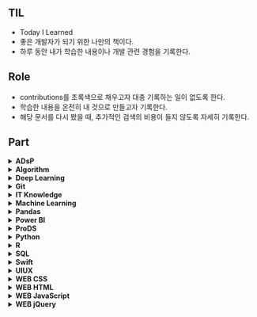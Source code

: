 ## TIL

- Today I Learned
- 좋은 개발자가 되기 위한 나만의 책이다.
- 하루 동안 내가 학습한 내용이나 개발 관련 경험을 기록한다.

## Role

- contributions를 초록색으로 채우고자 대충 기록하는 일이 없도록 한다.
- 학습한 내용을 온전히 내 것으로 만들고자 기록한다.
- 해당 문서를 다시 봤을 때, 추가적인 검색의 비용이 들지 않도록 자세히 기록한다.

## Part

<details>
<summary><strong>ADsP</strong></summary>
&nbsp;&nbsp;&nbsp;&nbsp;- <a href="https://github.com/amazing86400/TIL/blob/master/ADsP/ADsP_01_1.md">01 데이터의 이해</a><br>
&nbsp;&nbsp;&nbsp;&nbsp;- <a href="https://github.com/amazing86400/TIL/blob/master/ADsP/ADsP_01_2.md">02 기업 내부 데이터베이스 솔루션</a><br>
&nbsp;&nbsp;&nbsp;&nbsp;- <a href="https://github.com/amazing86400/TIL/blob/master/ADsP/ADsP_01_3.md">03 빅데이터 정의</a><br>
&nbsp;&nbsp;&nbsp;&nbsp;- <a href="https://github.com/amazing86400/TIL/blob/master/ADsP/ADsP_01_4.md">04 빅데이터 가치 선정 및 활용</a><br>
&nbsp;&nbsp;&nbsp;&nbsp;- <a href="https://github.com/amazing86400/TIL/blob/master/ADsP/ADsP_01_5.md">05 빅데이터 위기 요인과 통제 방안</a><br>
&nbsp;&nbsp;&nbsp;&nbsp;- <a href="https://github.com/amazing86400/TIL/blob/master/ADsP/ADsP_01_6.md">06 Data Science</a><br>
&nbsp;&nbsp;&nbsp;&nbsp;- <a href="https://github.com/amazing86400/TIL/blob/master/ADsP/ADsP_01_7.md">07 분석 기획</a><br>
&nbsp;&nbsp;&nbsp;&nbsp;- <a href="https://github.com/amazing86400/TIL/blob/master/ADsP/ADsP_01_8.md">08 분석 방법론</a><br>
&nbsp;&nbsp;&nbsp;&nbsp;- <a href="https://github.com/amazing86400/TIL/blob/master/ADsP/ADsP_01_9.md">09 분석 방법론 절차</a><br>
&nbsp;&nbsp;&nbsp;&nbsp;- <a href="https://github.com/amazing86400/TIL/blob/master/ADsP/ADsP_01_10.md">10 분석 과제 도출 방법</a><br>
&nbsp;&nbsp;&nbsp;&nbsp;- <a href="https://github.com/amazing86400/TIL/blob/master/ADsP/ADsP_01_11.md">11 모집단 & 표본, 표본추출법, 척도, 집중화 경향 측정</a><br>
&nbsp;&nbsp;&nbsp;&nbsp;- <a href="https://github.com/amazing86400/TIL/blob/master/ADsP/ADsP_01_12.md">12 데이터 퍼짐 정도, 통계 기본 용어, 사건 종류</a><br>
&nbsp;&nbsp;&nbsp;&nbsp;- <a href="https://github.com/amazing86400/TIL/blob/master/ADsP/ADsP_01_13.md">13 이산형 확률분포</a><br>
&nbsp;&nbsp;&nbsp;&nbsp;- <a href="https://github.com/amazing86400/TIL/blob/master/ADsP/ADsP_01_14.md">14 연속형 확률분포</a><br>
&nbsp;&nbsp;&nbsp;&nbsp;- <a href="https://github.com/amazing86400/TIL/blob/master/ADsP/ADsP_01_15.md">15 통계적 추론의 분류</a><br>
</details>

<details>
<summary><strong>Algorithm</strong></summary>
&nbsp;&nbsp;&nbsp;&nbsp;- <a href="https://github.com/amazing86400/TIL/blob/master/Algorithm/Algorithm_01.md">01 자료 구조와 알고리즘</a><br>
&nbsp;&nbsp;&nbsp;&nbsp;- <a href="https://github.com/amazing86400/TIL/blob/master/Algorithm/Algorithm_02.md">02 선형 리스트</a><br>
&nbsp;&nbsp;&nbsp;&nbsp;- <a href="https://github.com/amazing86400/TIL/blob/master/Algorithm/Algorithm_03.md">03 단순 연결 리스트</a><br>
&nbsp;&nbsp;&nbsp;&nbsp;- <a href="https://github.com/amazing86400/TIL/blob/master/Algorithm/Algorithm_04.md">04 Stack</a><br>
&nbsp;&nbsp;&nbsp;&nbsp;- <a href="https://github.com/amazing86400/TIL/blob/master/Algorithm/Algorithm_05.md">05 Queue</a><br>
&nbsp;&nbsp;&nbsp;&nbsp;- <a href="https://github.com/amazing86400/TIL/blob/master/Algorithm/Algorithm_06.md">06 원형 Queue</a><br>
&nbsp;&nbsp;&nbsp;&nbsp;- <a href="https://github.com/amazing86400/TIL/blob/master/Algorithm/Algorithm_07.md">07 트리 구조</a><br>
&nbsp;&nbsp;&nbsp;&nbsp;- <a href="https://github.com/amazing86400/TIL/blob/master/Algorithm/Algorithm_08.md">08 그래프</a><br>
&nbsp;&nbsp;&nbsp;&nbsp;- <a href="https://github.com/amazing86400/TIL/blob/master/Algorithm/Algorithm_09.md">09 정렬(sort)</a><br>
</details>

<details>
<summary><strong>Deep Learning</strong></summary>
&nbsp;&nbsp;&nbsp;&nbsp;- <a href="https://github.com/amazing86400/TIL/blob/master/Deep_Learning/DL_01.md">01 Tensorflow</a><br>
&nbsp;&nbsp;&nbsp;&nbsp;- <a href="https://github.com/amazing86400/TIL/blob/master/Deep_Learning/DL_02.md">02 Neural Network</a><br>
&nbsp;&nbsp;&nbsp;&nbsp;- <a href="https://github.com/amazing86400/TIL/blob/master/Deep_Learning/DL_03.md">03 이진 분류</a><br>
&nbsp;&nbsp;&nbsp;&nbsp;- <a href="https://github.com/amazing86400/TIL/blob/master/Deep_Learning/DL_04.md">04 다중 분류</a><br>
&nbsp;&nbsp;&nbsp;&nbsp;- <a href="https://github.com/amazing86400/TIL/blob/master/Deep_Learning/DL_05.md">05 Colab 알집 풀기</a><br>
&nbsp;&nbsp;&nbsp;&nbsp;- <a href="https://github.com/amazing86400/TIL/blob/master/Deep_Learning/DL_06.md">06 CAM</a><br>
</details>

<details>
<summary><strong>Git</strong></summary>
&nbsp;&nbsp;&nbsp;&nbsp;- <a href="https://github.com/amazing86400/TIL/blob/master/Git/01_CLI.md">01 CLI</a><br>
&nbsp;&nbsp;&nbsp;&nbsp;- <a href="https://github.com/amazing86400/TIL/blob/master/Git/02_Git_base.md">02 Git 사전 지식</a><br>
&nbsp;&nbsp;&nbsp;&nbsp;- <a href="https://github.com/amazing86400/TIL/blob/master/Git/03_Use_remote.md">03 Remote 활용하기</a><br>
&nbsp;&nbsp;&nbsp;&nbsp;- <a href="https://github.com/amazing86400/TIL/blob/master/Git/04_Git_bash.md">04 Git bash</a><br>
&nbsp;&nbsp;&nbsp;&nbsp;- <a href="https://github.com/amazing86400/TIL/blob/master/Git/05_Github_prj.md">05 Github 협업</a><br>
&nbsp;&nbsp;&nbsp;&nbsp;- <a href="https://github.com/amazing86400/TIL/blob/master/Git/06_vscode_extension.md">06 vscode extension</a><br>
</details>

<details>
<summary><strong>IT Knowledge</strong></summary>
&nbsp;&nbsp;&nbsp;&nbsp;- <a href="https://github.com/amazing86400/TIL/blob/master/IT%20knowledge/IT_01.md">01 Intro</a><br>
&nbsp;&nbsp;&nbsp;&nbsp;- <a href="https://github.com/amazing86400/TIL/blob/master/IT%20knowledge/IT_02.md">02 파이썬 배우신 분. 이분 최소 프로그래머</a><br>
&nbsp;&nbsp;&nbsp;&nbsp;- <a href="https://github.com/amazing86400/TIL/blob/master/IT%20knowledge/IT_03.md">03 카카오톡을 실행하면 일어나는 일들</a><br>
&nbsp;&nbsp;&nbsp;&nbsp;- <a href="https://github.com/amazing86400/TIL/blob/master/IT%20knowledge/IT_04.md">04 퍼블리싱을 공부하는데, 퍼블리싱이 뭔지 모르겠어요.</a><br>
&nbsp;&nbsp;&nbsp;&nbsp;- <a href="https://github.com/amazing86400/TIL/blob/master/IT%20knowledge/IT_05.md">05 개발자와 소통하는 방법</a><br>
&nbsp;&nbsp;&nbsp;&nbsp;- <a href="https://github.com/amazing86400/TIL/blob/master/IT%20knowledge/IT_06.md">06 빅데이터, 데이터 전문가</a><br>
&nbsp;&nbsp;&nbsp;&nbsp;- <a href="https://github.com/amazing86400/TIL/blob/master/IT%20knowledge/IT_07.md">07 남이 만들어 놓은 것을 가져오기만 하면 뭐든 만들 수 있지</a><br>
&nbsp;&nbsp;&nbsp;&nbsp;- <a href="https://github.com/amazing86400/TIL/blob/master/IT%20knowledge/IT_08.md">08 디자인, 기획 이건 꼭 살펴보자</a><br>
&nbsp;&nbsp;&nbsp;&nbsp;- <a href="https://github.com/amazing86400/TIL/blob/master/IT%20knowledge/IT_09.md">09 IT 마이그레이션</a><br>
</details>

<details>
<summary><strong>Machine Learning</strong></summary>
&nbsp;&nbsp;&nbsp;&nbsp;- <a href="https://github.com/amazing86400/TIL/blob/master/Machine_Learning/ML_01.md">01 sklearn</a><br>
&nbsp;&nbsp;&nbsp;&nbsp;- <a href="https://github.com/amazing86400/TIL/blob/master/Machine_Learning/ML_02.md">02 데이터 전처리</a><br>
&nbsp;&nbsp;&nbsp;&nbsp;- <a href="https://github.com/amazing86400/TIL/blob/master/Machine_Learning/ML_03.md">03 기계 학습(ML)</a><br>
&nbsp;&nbsp;&nbsp;&nbsp;- <a href="https://github.com/amazing86400/TIL/blob/master/Machine_Learning/ML_04.md">04 상관분석</a><br>
&nbsp;&nbsp;&nbsp;&nbsp;- <a href="https://github.com/amazing86400/TIL/blob/master/Machine_Learning/ML_05.md">05 회귀분석</a><br>
</details>

<details>
<summary><strong>Pandas</strong></summary>
&nbsp;&nbsp;&nbsp;&nbsp;- <a href="https://github.com/amazing86400/TIL/blob/master/Pandas/Pandas_01.md">01 판다스 자료구조</a><br>
</details>

<details>
<summary><strong>Power BI</strong></summary>
&nbsp;&nbsp;&nbsp;&nbsp;- <a href="https://github.com/amazing86400/TIL/blob/master/Power_BI/Power_BI_01.md">01 Power BI intro</a><br>
&nbsp;&nbsp;&nbsp;&nbsp;- <a href="https://github.com/amazing86400/TIL/blob/master/Power_BI/Power_BI_02.md">02 Power BI Basic</a><br>
</details>

<details>
<summary><strong>ProDS</strong></summary>
&nbsp;&nbsp;&nbsp;&nbsp;- <a href="https://github.com/amazing86400/TIL/blob/master/ProDS/ProDS_01.md">01 확률의 개념과 특징</a><br>
&nbsp;&nbsp;&nbsp;&nbsp;- <a href="https://github.com/amazing86400/TIL/blob/master/ProDS/ProDS_02.md">02 베이즈 정리</a><br>
&nbsp;&nbsp;&nbsp;&nbsp;- <a href="https://github.com/amazing86400/TIL/blob/master/ProDS/ProDS_03.md">03 ProDs 문제</a><br>
</details>

<details>
<summary><strong>Python</strong></summary>
&nbsp;&nbsp;&nbsp;&nbsp;- <a href="https://github.com/amazing86400/TIL/blob/master/Python/Python_01.md">01 내 생일 기온 데이터 시각화하기</a><br>
&nbsp;&nbsp;&nbsp;&nbsp;- <a href="https://github.com/amazing86400/TIL/blob/master/Python/Python_02.md">02 numpy</a><br>
&nbsp;&nbsp;&nbsp;&nbsp;- <a href="https://github.com/amazing86400/TIL/blob/master/Python/Python_03.md">03 웹 페이지 데이터 엑셀로 저장하기</a><br>
&nbsp;&nbsp;&nbsp;&nbsp;- <a href="https://github.com/amazing86400/TIL/blob/master/Python/Python_04.md">04 if문</a><br>
&nbsp;&nbsp;&nbsp;&nbsp;- <a href="https://github.com/amazing86400/TIL/blob/master/Python/Python_05.md">05 while문</a><br>
&nbsp;&nbsp;&nbsp;&nbsp;- <a href="https://github.com/amazing86400/TIL/blob/master/Python/Python_06.md">06 for문</a><br>
&nbsp;&nbsp;&nbsp;&nbsp;- <a href="https://github.com/amazing86400/TIL/blob/master/Python/Python_07.md">07 random 함수</a><br>
&nbsp;&nbsp;&nbsp;&nbsp;- <a href="https://github.com/amazing86400/TIL/blob/master/Python/Python_08.md">08 조건문 연습문제</a><br>
&nbsp;&nbsp;&nbsp;&nbsp;- <a href="https://github.com/amazing86400/TIL/blob/master/Python/Python_09.md">09 Pandas_Series</a><br>
&nbsp;&nbsp;&nbsp;&nbsp;- <a href="https://github.com/amazing86400/TIL/blob/master/Python/Python_10.md">10 Pandas read & save</a><br>
&nbsp;&nbsp;&nbsp;&nbsp;- <a href="https://github.com/amazing86400/TIL/blob/master/Python/Python_11.md">11 Melon Chart web crawling</a><br>
&nbsp;&nbsp;&nbsp;&nbsp;- <a href="https://github.com/amazing86400/TIL/blob/master/Python/Python_12.md">12 Genie Chart web crawling & Data 통합</a><br>
&nbsp;&nbsp;&nbsp;&nbsp;- <a href="https://github.com/amazing86400/TIL/blob/master/Python/Python_13.md">13 Youtube Rank web crawling</a><br>
&nbsp;&nbsp;&nbsp;&nbsp;- <a href="https://github.com/amazing86400/TIL/blob/master/Python/Python_14.md">14 Youtube Rank Data 시각화(pie chart)</a><br>
&nbsp;&nbsp;&nbsp;&nbsp;- <a href="https://github.com/amazing86400/TIL/blob/master/Python/Python_15.md">15 방한 외래관광객 분석</a><br>
&nbsp;&nbsp;&nbsp;&nbsp;- <a href="https://github.com/amazing86400/TIL/blob/master/Python/Python_16.md">16 방한 외래관광객 시각화 분석(시계열 그래프 & 히트맵)</a><br>
&nbsp;&nbsp;&nbsp;&nbsp;- <a href="https://github.com/amazing86400/TIL/blob/master/Python/Python_17.md">17 Instagram web crawling</a><br>
&nbsp;&nbsp;&nbsp;&nbsp;- <a href="https://github.com/amazing86400/TIL/blob/master/Python/Python_18.md">18 중복 내용 제거 후 excel 통합 저장</a><br>
&nbsp;&nbsp;&nbsp;&nbsp;- <a href="https://github.com/amazing86400/TIL/blob/master/Python/Python_19.md">19 Instagram web crawling 시각화(막대그래프 & Word Cloud)</a><br>
&nbsp;&nbsp;&nbsp;&nbsp;- <a href="https://github.com/amazing86400/TIL/blob/master/Python/Python_20.md">20 Instagram KAKAO API</a><br>
&nbsp;&nbsp;&nbsp;&nbsp;- <a href="https://github.com/amazing86400/TIL/blob/master/Python/Python_21.md">21 Instagram 핫플레이스 folium 지도 시각화</a><br>
&nbsp;&nbsp;&nbsp;&nbsp;- <a href="https://github.com/amazing86400/TIL/blob/master/Python/Python_22.md">22 Instagram 특정 단어가 포함된 게시물 추출</a><br>
&nbsp;&nbsp;&nbsp;&nbsp;- <a href="https://github.com/amazing86400/TIL/blob/master/Python/Python_23.md">23 open cv intro</a><br>
&nbsp;&nbsp;&nbsp;&nbsp;- <a href="https://github.com/amazing86400/TIL/blob/master/Python/Python_24.md">24 open cv basic</a><br>
&nbsp;&nbsp;&nbsp;&nbsp;- <a href="https://github.com/amazing86400/TIL/blob/master/Python/Python_25.md">25 open cv secondary</a><br>
&nbsp;&nbsp;&nbsp;&nbsp;- <a href="https://github.com/amazing86400/TIL/blob/master/Python/Python_26.md">26 numpy</a><br>
&nbsp;&nbsp;&nbsp;&nbsp;- <a href="https://github.com/amazing86400/TIL/blob/master/Python/Python_27.md">27 Python list 연습문제</a><br>
&nbsp;&nbsp;&nbsp;&nbsp;- <a href="https://github.com/amazing86400/TIL/blob/master/Python/Python_28.md">28 Dictionary 활용 영어단어장 만들기</a><br>
</details>

<details>
<summary><strong>R</strong></summary>
&nbsp;&nbsp;&nbsp;&nbsp;- <a href="https://github.com/amazing86400/TIL/blob/master/R/R_01.md">01 기초 연산</a><br>
&nbsp;&nbsp;&nbsp;&nbsp;- <a href="https://github.com/amazing86400/TIL/blob/master/R/R_02.md">02 Data Type(데이터 형)</a><br>
&nbsp;&nbsp;&nbsp;&nbsp;- <a href="https://github.com/amazing86400/TIL/blob/master/R/R_03.md">03 Vector</a><br>
&nbsp;&nbsp;&nbsp;&nbsp;- <a href="https://github.com/amazing86400/TIL/blob/master/R/R_04.md">04 Matrix</a><br>
&nbsp;&nbsp;&nbsp;&nbsp;- <a href="https://github.com/amazing86400/TIL/blob/master/R/R_05.md">05 Array</a><br>
&nbsp;&nbsp;&nbsp;&nbsp;- <a href="https://github.com/amazing86400/TIL/blob/master/R/R_06.md">06 data.frame</a><br>
&nbsp;&nbsp;&nbsp;&nbsp;- <a href="https://github.com/amazing86400/TIL/blob/master/R/R_07.md">07 List</a><br>
&nbsp;&nbsp;&nbsp;&nbsp;- <a href="https://github.com/amazing86400/TIL/blob/master/R/R_08.md">08 외부데이터 사용</a><br>
&nbsp;&nbsp;&nbsp;&nbsp;- <a href="https://github.com/amazing86400/TIL/blob/master/R/R_09.md">09 data.frame 핸들링</a><br>
&nbsp;&nbsp;&nbsp;&nbsp;- <a href="https://github.com/amazing86400/TIL/blob/master/R/R_10.md">10 Dataset</a><br>
&nbsp;&nbsp;&nbsp;&nbsp;- <a href="https://github.com/amazing86400/TIL/blob/master/R/R_11.md">11 형변환</a><br>
&nbsp;&nbsp;&nbsp;&nbsp;- <a href="https://github.com/amazing86400/TIL/blob/master/R/R_12.md">12 Apply 계열 함수</a><br>
&nbsp;&nbsp;&nbsp;&nbsp;- <a href="https://github.com/amazing86400/TIL/blob/master/R/R_13.md">13 Package</a><br>
</details>

<details>
<summary><strong>SQL</strong></summary>
&nbsp;&nbsp;&nbsp;&nbsp;- <a href="https://github.com/amazing86400/TIL/blob/master/SQL/SQL_01.md">01 SQL을 배워야 하는 이유</a><br>
&nbsp;&nbsp;&nbsp;&nbsp;- <a href="https://github.com/amazing86400/TIL/blob/master/SQL/SQL_02.md">02 SQL 기초</a><br>
&nbsp;&nbsp;&nbsp;&nbsp;- <a href="https://github.com/amazing86400/TIL/blob/master/SQL/SQL_03.md">03 함수</a><br>
&nbsp;&nbsp;&nbsp;&nbsp;- <a href="https://github.com/amazing86400/TIL/blob/master/SQL/SQL_04.md">04 조건문과 함수</a><br>
&nbsp;&nbsp;&nbsp;&nbsp;- <a href="https://github.com/amazing86400/TIL/blob/master/SQL/SQL_05.md">05 SQL 이론</a><br>
</details>

<details>
<summary><strong>Swift</strong></summary>
&nbsp;&nbsp;&nbsp;&nbsp;<strong>기초 문법</strong><br>
&nbsp;&nbsp;&nbsp;&nbsp;&nbsp;&nbsp;&nbsp;- <a href="./Swift/기초문법/01_자료형.md">01 자료형</a><br>
&nbsp;&nbsp;&nbsp;&nbsp;&nbsp;&nbsp;&nbsp;- <a href="./Swift/기초문법/03_조건문(if).md">03 조건문(if)</a><br>
&nbsp;&nbsp;&nbsp;&nbsp;&nbsp;&nbsp;&nbsp;- <a href="./Swift/기초문법/02_기본 문법.md">02 Swift 기본 문법</a><br>
&nbsp;&nbsp;&nbsp;&nbsp;&nbsp;&nbsp;&nbsp;- <a href="./Swift/기초문법/04_반복문(foreach).md">04 반복문(foreach)</a><br>
&nbsp;&nbsp;&nbsp;&nbsp;&nbsp;&nbsp;&nbsp;- <a href="./Swift/기초문법/06_반복문(for).md">06 반복문(for)</a><br>
&nbsp;&nbsp;&nbsp;&nbsp;&nbsp;&nbsp;&nbsp;- <a href="./Swift/기초문법/05_enum.md">05 enum</a><br>
&nbsp;&nbsp;&nbsp;&nbsp;&nbsp;&nbsp;&nbsp;- <a href="./Swift/기초문법/07_unwrap.md">07 unwrap</a><br>
&nbsp;&nbsp;&nbsp;&nbsp;&nbsp;&nbsp;&nbsp;- <a href="./Swift/기초문법/08_struct & class.md">08 struct & class</a><br>
&nbsp;&nbsp;&nbsp;&nbsp;&nbsp;&nbsp;&nbsp;- <a href="./Swift/기초문법/09_프로퍼티 & 옵저버.md">09 프로퍼티 & 옵저버</a><br>
&nbsp;&nbsp;&nbsp;&nbsp;&nbsp;&nbsp;&nbsp;- <a href="./Swift/기초문법/10_함수.md">10 함수</a><br>
&nbsp;&nbsp;&nbsp;&nbsp;&nbsp;&nbsp;&nbsp;- <a href="./Swift/기초문법/11_제네릭.md">11 제네릭</a><br>
&nbsp;&nbsp;&nbsp;&nbsp;&nbsp;&nbsp;&nbsp;- <a href="./Swift/기초문법/12_클로저.md">12 클로저</a><br>
&nbsp;&nbsp;&nbsp;&nbsp;&nbsp;&nbsp;&nbsp;- <a href="./Swift/기초문법/13_옵셔널.md">13 옵셔널</a><br><br>

&nbsp;&nbsp;&nbsp;<strong>자료구조</strong>
&nbsp;&nbsp;&nbsp;&nbsp;&nbsp;&nbsp;&nbsp;- <a href="./Swift/자료구조/01_Stack.swift">01 Stack</a><br>
&nbsp;&nbsp;&nbsp;&nbsp;&nbsp;&nbsp;&nbsp;- <a href="./Swift/자료구조/02_Queue.swift">02 Queue</a><br>

&nbsp;&nbsp;&nbsp;<strong>패스트캠퍼스</strong>
&nbsp;&nbsp;&nbsp;&nbsp;&nbsp;&nbsp;&nbsp;- <a href="./Swift/패스트캠퍼스/기초문법_01_변수.md">01 변수</a><br>
&nbsp;&nbsp;&nbsp;&nbsp;&nbsp;&nbsp;&nbsp;- <a href="./Swift/패스트캠퍼스/기초문법_02_조건문.md">02 조건문</a><br>
&nbsp;&nbsp;&nbsp;&nbsp;&nbsp;&nbsp;&nbsp;- <a href="./Swift/패스트캠퍼스/기초문법_03_반복문.md">03 반복문</a><br>
&nbsp;&nbsp;&nbsp;&nbsp;&nbsp;&nbsp;&nbsp;- <a href="./Swift/패스트캠퍼스/기초문법_04_함수.md">04 함수</a><br>
&nbsp;&nbsp;&nbsp;&nbsp;&nbsp;&nbsp;&nbsp;- <a href="./Swift/패스트캠퍼스/기초문법_05_구조체.md">05 구조체</a><br>
&nbsp;&nbsp;&nbsp;&nbsp;&nbsp;&nbsp;&nbsp;- <a href="./Swift/패스트캠퍼스/기초문법_06_클래스.md">06 클래스</a><br>

</details>

<details>
<summary><strong>UIUX</strong></summary>
&nbsp;&nbsp;&nbsp;&nbsp;- <a href="https://github.com/amazing86400/TIL/blob/master/UIUX/UIUX_01.md">01 UI와 UX의 차이점</a><br>
</details>

<details>
<summary><strong>WEB CSS</strong></summary>
&nbsp;&nbsp;&nbsp;&nbsp;- <a href="./WEB_CSS/CSS_01.md">01 CSS의 등장</a><br>
&nbsp;&nbsp;&nbsp;&nbsp;- <a href="./WEB_CSS/CSS_02.md">02 CSS 기본 문법(속성 활용)</a><br>
&nbsp;&nbsp;&nbsp;&nbsp;- <a href="./WEB_CSS/CSS_03.md">03 Property 스스로 알아내기(font size, text align)</a><br>
&nbsp;&nbsp;&nbsp;&nbsp;- <a href="./WEB_CSS/CSS_04.md">04 선택자의 기본(id, class)</a><br>
&nbsp;&nbsp;&nbsp;&nbsp;- <a href="./WEB_CSS/CSS_05.md">05 CSS BOX Model</a><br>
&nbsp;&nbsp;&nbsp;&nbsp;- <a href="./WEB_CSS/CSS_06.md">06 박스 모델 써먹기</a><br>
&nbsp;&nbsp;&nbsp;&nbsp;- <a href="./WEB_CSS/CSS_07.md">07 Grid 소개</a><br>
&nbsp;&nbsp;&nbsp;&nbsp;- <a href="./WEB_CSS/CSS_08.md">08 Grid 써먹기</a><br>
&nbsp;&nbsp;&nbsp;&nbsp;- <a href="./WEB_CSS/CSS_09.md">09 Media Query</a><br>
&nbsp;&nbsp;&nbsp;&nbsp;- <a href="./WEB_CSS/CSS_10.md">10 CSS의 재사용(link)</a><br>
&nbsp;&nbsp;&nbsp;&nbsp;- <a href="./WEB_CSS/CSS_11.md">11 Grid로 menu 오른쪽 배치하기</a><br>
&nbsp;&nbsp;&nbsp;&nbsp;- <a href="./WEB_CSS/CSS_12.md">12 ul, li 태그 블릿, 기호, 점 없애기</a><br>
&nbsp;&nbsp;&nbsp;&nbsp;- <a href="./WEB_CSS/CSS_13.md">13 button</a><br>
&nbsp;&nbsp;&nbsp;&nbsp;- <a href="./WEB_CSS/CSS_14.md">14 display(property)</a><br>
</details>

<details>
<summary><strong>WEB HTML</strong></summary>
&nbsp;&nbsp;&nbsp;&nbsp;- <a href="./WEB_HTML/Web_01.md">01 HTML코딩과 실습환경 준비</a><br>
&nbsp;&nbsp;&nbsp;&nbsp;- <a href="./WEB_HTML/Web_02.md">02 Tag 기본문법(h, br, p, img)</a><br>
&nbsp;&nbsp;&nbsp;&nbsp;- <a href="./WEB_HTML/Web_03.md">03 목록과 부모자식 Tag(ul, li, ol)</a><br>
&nbsp;&nbsp;&nbsp;&nbsp;- <a href="./WEB_HTML/Web_04.md">04 H문서 구조와 Super Star(title, meta, head, body, html)</a><br>
&nbsp;&nbsp;&nbsp;&nbsp;- <a href="./WEB_HTML/Web_05.md">05 Tag의 제왕(a)</a><br>
&nbsp;&nbsp;&nbsp;&nbsp;- <a href="./WEB_HTML/Web_06.md">06 Web Site 완성</a><br>
&nbsp;&nbsp;&nbsp;&nbsp;- <a href="./WEB_HTML/Web_07.md">07 Internet vs Web</a><br>
&nbsp;&nbsp;&nbsp;&nbsp;- <a href="./WEB_HTML/Web_08.md">08 Client & Server</a><br>
&nbsp;&nbsp;&nbsp;&nbsp;- <a href="./WEB_HTML/Web_09.md">09 Web Hosting - Github</a><br>
&nbsp;&nbsp;&nbsp;&nbsp;- <a href="./WEB_HTML/Web_10.md">10 써먹기</a><br>
&nbsp;&nbsp;&nbsp;&nbsp;- <a href="./WEB_HTML/Web_11.md">11 동영상 삽입(ifram)</a><br>
&nbsp;&nbsp;&nbsp;&nbsp;- <a href="./WEB_HTML/Web_12.md">12 SPA</a><br>
&nbsp;&nbsp;&nbsp;&nbsp;- <a href="./WEB_HTML/Web_13.md">13 dl, dt, dd</a><br>
&nbsp;&nbsp;&nbsp;&nbsp;- <a href="./WEB_HTML/Web_14.md">14 랜딩페이지</a><br>
&nbsp;&nbsp;&nbsp;&nbsp;- <a href="./WEB_HTML/Web_15.md">15 input</a><br>
</details>

<details>
<summary><strong>WEB JavaScript</strong></summary>
&nbsp;&nbsp;&nbsp;&nbsp;- <a href="./WEB_JavaScript/JavaScript_01.md">01 script</a><br>
&nbsp;&nbsp;&nbsp;&nbsp;- <a href="./WEB_JavaScript/JavaScript_02.md">02 Event</a><br>
&nbsp;&nbsp;&nbsp;&nbsp;- <a href="./WEB_JavaScript/JavaScript_03.md">03 CDN이란?</a><br>
&nbsp;&nbsp;&nbsp;&nbsp;- <a href="./WEB_JavaScript/JavaScript_04.md">04 DataType(Int, String)</a><br>
&nbsp;&nbsp;&nbsp;&nbsp;- <a href="./WEB_JavaScript/JavaScript_05.md">05 웹브라우저 제어</a><br>
&nbsp;&nbsp;&nbsp;&nbsp;- <a href="./WEB_JavaScript/JavaScript_06.md">06 조건문</a><br>
&nbsp;&nbsp;&nbsp;&nbsp;- <a href="./WEB_JavaScript/JavaScript_07.md">07 Refactoring</a><br>
&nbsp;&nbsp;&nbsp;&nbsp;- <a href="./WEB_JavaScript/JavaScript_08.md">08 배열 함수</a><br>
&nbsp;&nbsp;&nbsp;&nbsp;- <a href="./WEB_JavaScript/JavaScript_09.md">09 반복문</a><br>
&nbsp;&nbsp;&nbsp;&nbsp;- <a href="./WEB_JavaScript/JavaScript_10.md">10 함수</a><br>
&nbsp;&nbsp;&nbsp;&nbsp;- <a href="./WEB_JavaScript/JavaScript_11.md">11 객체</a><br>
&nbsp;&nbsp;&nbsp;&nbsp;- <a href="./WEB_JavaScript/JavaScript_12.md">12 공부 TIP!</a><br>
&nbsp;&nbsp;&nbsp;&nbsp;- <a href="./WEB_JavaScript/JavaScript_13.md">13 Type Conversion(타입 변환)</a><br>
&nbsp;&nbsp;&nbsp;&nbsp;- <a href="./WEB_JavaScript/JavaScript_14.md">14 Operator(연산자)</a><br>
&nbsp;&nbsp;&nbsp;&nbsp;- <a href="./WEB_JavaScript/JavaScript_15.md">15 String Method(문자열 함수)</a><br>
&nbsp;&nbsp;&nbsp;&nbsp;- <a href="./WEB_JavaScript/JavaScript_16.md">16 Document 객체</a><br>
</details>

<details>
<summary><strong>WEB jQuery</strong></summary>
&nbsp;&nbsp;&nbsp;&nbsp;- <a href="./WEB_jQuery/jQuery_01.md">01 jQuery</a><br>
&nbsp;&nbsp;&nbsp;&nbsp;- <a href="./WEB_jQuery/jQuery_02.md">02 CSS</a><br>
</details>
